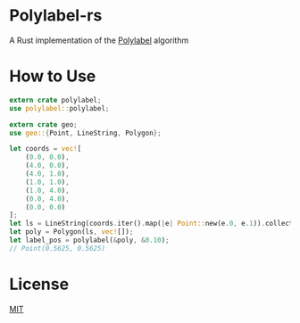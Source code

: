 # Polylabel-rs
A Rust implementation of the [Polylabel](https://github.com/mapbox/polylabel) algorithm
# How to Use
```rust
extern crate polylabel;
use polylabel::polylabel;

extern crate geo;
use geo::{Point, LineString, Polygon};

let coords = vec![
    (0.0, 0.0),
    (4.0, 0.0),
    (4.0, 1.0),
    (1.0, 1.0),
    (1.0, 4.0),
    (0.0, 4.0),
    (0.0, 0.0)
];
let ls = LineString(coords.iter().map(|e| Point::new(e.0, e.1)).collect());
let poly = Polygon(ls, vec![]);
let label_pos = polylabel(&poly, &0.10);
// Point(0.5625, 0.5625)
```
# License
[MIT](license.txt)

